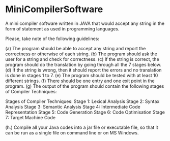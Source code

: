 # MiniCompilerSoftware
A mini compiler software written in JAVA that would accept any string in the form of statement as used in programming languages.

Please, take note of the following guidelines:

(a) The program should be able to accept any string and report the correctness or
otherwise of each string.
(b) The program should ask the user for a string and check for correctness.
(c) If the string is correct, the program should do the translation by going through
all the 7 stages below.
(d) If the string is wrong, then it should report the errors and no translation is done
in stages 1 to 7.
(e) The program should be tested with at least 10 different strings.
(f) There should be one entry and one exit point in the program.
(g) The output of the program should contain the following stages of Compiler
Techniques:

Stages of Compiler Techniques:
Stage 1: Lexical Analysis
Stage 2: Syntax Analysis
Stage 3: Semantic Analysis
Stage 4: Intermediate Code Representation
Stage 5: Code Generation
Stage 6: Code Optimisation
Stage 7: Target Machine Code

(h.) Compile all your Java codes into a jar file or executable file, so that it can be run as a single file on command line or on MS Windows. 
